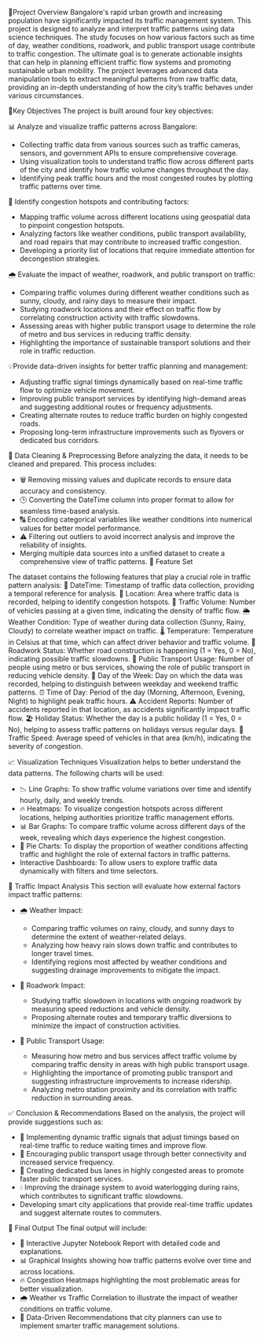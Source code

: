 🚦Project Overview
Bangalore's rapid urban growth and increasing population have significantly impacted its traffic management system. This project is designed to analyze and interpret traffic patterns using data science techniques. The study focuses on how various factors such as time of day, weather conditions, roadwork, and public transport usage contribute to traffic congestion. The ultimate goal is to generate actionable insights that can help in planning efficient traffic flow systems and promoting sustainable urban mobility. The project leverages advanced data manipulation tools to extract meaningful patterns from raw traffic data, providing an in-depth understanding of how the city’s traffic behaves under various circumstances.

🎯Key Objectives
The project is built around four key objectives:

📊 Analyze and visualize traffic patterns across Bangalore:
- Collecting traffic data from various sources such as traffic cameras, sensors, and government APIs to ensure comprehensive coverage.
- Using visualization tools to understand traffic flow across different parts of the city and identify how traffic volume changes throughout the day.
- Identifying peak traffic hours and the most congested routes by plotting traffic patterns over time.

📍 Identify congestion hotspots and contributing factors:
- Mapping traffic volume across different locations using geospatial data to pinpoint congestion hotspots.
- Analyzing factors like weather conditions, public transport availability, and road repairs that may contribute to increased traffic congestion.
- Developing a priority list of locations that require immediate attention for decongestion strategies.

🌧️ Evaluate the impact of weather, roadwork, and public transport on traffic:
- Comparing traffic volumes during different weather conditions such as sunny, cloudy, and rainy days to measure their impact.
- Studying roadwork locations and their effect on traffic flow by correlating construction activity with traffic slowdowns.
- Assessing areas with higher public transport usage to determine the role of metro and bus services in reducing traffic density.
- Highlighting the importance of sustainable transport solutions and their role in traffic reduction.

💡Provide data-driven insights for better traffic planning and management:
- Adjusting traffic signal timings dynamically based on real-time traffic flow to optimize vehicle movement.
- Improving public transport services by identifying high-demand areas and suggesting additional routes or frequency adjustments.
- Creating alternate routes to reduce traffic burden on highly congested roads.
- Proposing long-term infrastructure improvements such as flyovers or dedicated bus corridors.

🧹 Data Cleaning & Preprocessing
Before analyzing the data, it needs to be cleaned and prepared. This process includes:
- 🗑️ Removing missing values and duplicate records to ensure data accuracy and consistency.
- 🕒 Converting the DateTime column into proper format to allow for seamless time-based analysis.
- 🔠 Encoding categorical variables like weather conditions into numerical values for better model performance.
- ⚠️ Filtering out outliers to avoid incorrect analysis and improve the reliability of insights.
- Merging multiple data sources into a unified dataset to create a comprehensive view of traffic patterns.
🔑 Feature Set

 The dataset contains the following features that play a crucial role in traffic pattern analysis:
📅 DateTime: Timestamp of traffic data collection, providing a temporal reference for analysis.
📌 Location: Area where traffic data is recorded, helping to identify congestion hotspots.
🚗 Traffic Volume: Number of vehicles passing at a given time, indicating the density of traffic flow.
🌦️ Weather Condition: Type of weather during data collection (Sunny, Rainy, Cloudy) to correlate weather impact on traffic.
🌡️ Temperature: Temperature in Celsius at that time, which can affect driver behavior and traffic volume.
🚧 Roadwork Status: Whether road construction is happening (1 = Yes, 0 = No), indicating possible traffic slowdowns.
🚌 Public Transport Usage: Number of people using metro or bus services, showing the role of public transport in reducing vehicle density.
📆 Day of the Week: Day on which the data was recorded, helping to distinguish between weekday and weekend traffic patterns.
⏰ Time of Day: Period of the day (Morning, Afternoon, Evening, Night) to highlight peak traffic hours.
⚠️ Accident Reports: Number of accidents reported in that location, as accidents significantly impact traffic flow.
🏖️ Holiday Status: Whether the day is a public holiday (1 = Yes, 0 = No), helping to assess traffic patterns on holidays versus regular days.
🚥 Traffic Speed: Average speed of vehicles in that area (km/h), indicating the severity of congestion.

📈 Visualization Techniques
Visualization helps to better understand the data patterns. The following charts will be used:
- 📉 Line Graphs: To show traffic volume variations over time and identify hourly, daily, and weekly trends.
- 🔥 Heatmaps: To visualize congestion hotspots across different locations, helping authorities prioritize traffic management efforts.
- 📊 Bar Graphs: To compare traffic volume across different days of the week, revealing which days experience the highest congestion.
- 🥧 Pie Charts: To display the proportion of weather conditions affecting traffic and highlight the role of external factors in traffic patterns.
- Interactive Dashboards: To allow users to explore traffic data dynamically with filters and time selectors.

🚥 Traffic Impact Analysis
This section will evaluate how external factors impact traffic patterns:

- 🌧️ Weather Impact:
  - Comparing traffic volumes on rainy, cloudy, and sunny days to determine the extent of weather-related delays.
  - Analyzing how heavy rain slows down traffic and contributes to longer travel times.
  - Identifying regions most affected by weather conditions and suggesting drainage improvements to mitigate the impact.

- 🚧 Roadwork Impact:
  - Studying traffic slowdown in locations with ongoing roadwork by measuring speed reductions and vehicle density.
  - Proposing alternate routes and temporary traffic diversions to minimize the impact of construction activities.

- 🚌 Public Transport Usage:
  - Measuring how metro and bus services affect traffic volume by comparing traffic density in areas with high public transport usage.
  - Highlighting the importance of promoting public transport and suggesting infrastructure improvements to increase ridership.
  - Analyzing metro station proximity and its correlation with traffic reduction in surrounding areas.

✅ Conclusion & Recommendations
Based on the analysis, the project will provide suggestions such as:
- 🚦 Implementing dynamic traffic signals that adjust timings based on real-time traffic to reduce waiting times and improve flow.
- 🚌 Encouraging public transport usage through better connectivity and increased service frequency.
- 🚏 Creating dedicated bus lanes in highly congested areas to promote faster public transport services.
- 💧 Improving the drainage system to avoid waterlogging during rains, which contributes to significant traffic slowdowns.
- Developing smart city applications that provide real-time traffic updates and suggest alternate routes to commuters.

📌 Final Output
The final output will include:
- 📄 Interactive Jupyter Notebook Report with detailed code and explanations.
- 📊 Graphical Insights showing how traffic patterns evolve over time and across locations.
- 🔥 Congestion Heatmaps highlighting the most problematic areas for better visualization.
- 🌧️ Weather vs Traffic Correlation to illustrate the impact of weather conditions on traffic volume.
- 📌 Data-Driven Recommendations that city planners can use to implement smarter traffic management solutions.